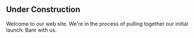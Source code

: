## Under Construction
Welcome to our web site. We're in the process of pulling together our initial launch. Bare with us.